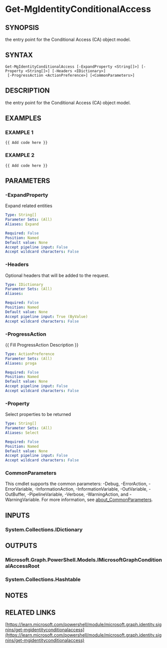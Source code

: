 ﻿---
external help file: Microsoft.Graph.Identity.SignIns-help.xml
Module Name: Microsoft.Graph.Identity.SignIns
online version: https://learn.microsoft.com/powershell/module/microsoft.graph.identity.signins/get-mgidentityconditionalaccess
schema: 2.0.0
---

# Get-MgIdentityConditionalAccess

## SYNOPSIS
the entry point for the Conditional Access (CA) object model.

## SYNTAX

```
Get-MgIdentityConditionalAccess [-ExpandProperty <String[]>] [-Property <String[]>] [-Headers <IDictionary>]
 [-ProgressAction <ActionPreference>] [<CommonParameters>]
```

## DESCRIPTION
the entry point for the Conditional Access (CA) object model.

## EXAMPLES

### EXAMPLE 1
```
{{ Add code here }}
```

### EXAMPLE 2
```
{{ Add code here }}
```

## PARAMETERS

### -ExpandProperty
Expand related entities

```yaml
Type: String[]
Parameter Sets: (All)
Aliases: Expand

Required: False
Position: Named
Default value: None
Accept pipeline input: False
Accept wildcard characters: False
```

### -Headers
Optional headers that will be added to the request.

```yaml
Type: IDictionary
Parameter Sets: (All)
Aliases:

Required: False
Position: Named
Default value: None
Accept pipeline input: True (ByValue)
Accept wildcard characters: False
```

### -ProgressAction
{{ Fill ProgressAction Description }}

```yaml
Type: ActionPreference
Parameter Sets: (All)
Aliases: proga

Required: False
Position: Named
Default value: None
Accept pipeline input: False
Accept wildcard characters: False
```

### -Property
Select properties to be returned

```yaml
Type: String[]
Parameter Sets: (All)
Aliases: Select

Required: False
Position: Named
Default value: None
Accept pipeline input: False
Accept wildcard characters: False
```

### CommonParameters
This cmdlet supports the common parameters: -Debug, -ErrorAction, -ErrorVariable, -InformationAction, -InformationVariable, -OutVariable, -OutBuffer, -PipelineVariable, -Verbose, -WarningAction, and -WarningVariable. For more information, see [about_CommonParameters](http://go.microsoft.com/fwlink/?LinkID=113216).

## INPUTS

### System.Collections.IDictionary
## OUTPUTS

### Microsoft.Graph.PowerShell.Models.IMicrosoftGraphConditionalAccessRoot
### System.Collections.Hashtable
## NOTES

## RELATED LINKS

[https://learn.microsoft.com/powershell/module/microsoft.graph.identity.signins/get-mgidentityconditionalaccess](https://learn.microsoft.com/powershell/module/microsoft.graph.identity.signins/get-mgidentityconditionalaccess)


